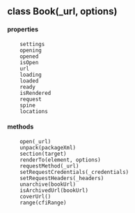 ## class Book(_url, options)
  #### properties
		settings 
		opening
		opened
		isOpen 
		url
		loading
		loaded
		ready
		isRendered
		request
		spine
		locations
  #### methods
		open(_url)
		unpack(packageXml)
		section(target)
		renderTo(element, options)
		requestMethod(_url)
		setRequestCredentials(_credentials)
		setRequestHeaders(_headers)
		unarchive(bookUrl)
		isArchivedUrl(bookUrl)
		coverUrl()
		range(cfiRange)